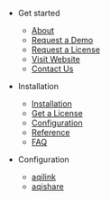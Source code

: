 <!-- _navbar.md -->

* Get started

  * [About](quickstart.md)
  * [Request a Demo](more-pages.md)
  * [Request a License](more-pages.md)
  * [Visit Website](https://aqipro.com)
  * [Contact Us](https://aqipro.com/contact)

* Installation
  * [Installation](aqilink/installation.md)
  * [Get a License](aqilink/license.md)
  * [Configuration](aqilink/configuration.md)
  * [Reference](aqilink/reference/readme.md)
  * [FAQ](aqilink/faq.md)
  
* Configuration
  * [aqilink](configuration/aqilink/)
  * [aqishare](configuration/aqishare/)
